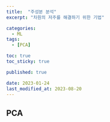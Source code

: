 ```yaml
---
title:  "주성분 분석"
excerpt: "차원의 저주를 해결하기 위한 기법"

categories:
  - ML
tags:
  - [PCA]

toc: true
toc_sticky: true

published: true

date: 2023-01-24
last_modified_at: 2023-08-20
---
```



## PCA  

